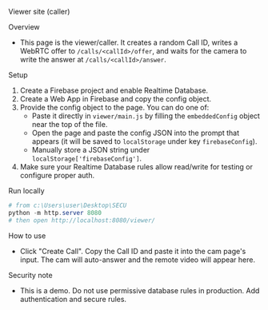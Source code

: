 Viewer site (caller)

Overview
- This page is the viewer/caller. It creates a random Call ID, writes a WebRTC offer to `/calls/<callId>/offer`, and waits for the camera to write the answer at `/calls/<callId>/answer`.

Setup
1. Create a Firebase project and enable Realtime Database.
2. Create a Web App in Firebase and copy the config object.
3. Provide the config object to the page. You can do one of:
	- Paste it directly in `viewer/main.js` by filling the `embeddedConfig` object near the top of the file.
	- Open the page and paste the config JSON into the prompt that appears (it will be saved to `localStorage` under key `firebaseConfig`).
	- Manually store a JSON string under `localStorage['firebaseConfig']`.
4. Make sure your Realtime Database rules allow read/write for testing or configure proper auth.

Run locally
```powershell
# from c:\Users\user\Desktop\SECU
python -m http.server 8080
# then open http://localhost:8080/viewer/
```

How to use
- Click "Create Call". Copy the Call ID and paste it into the cam page's input. The cam will auto-answer and the remote video will appear here.

Security note
- This is a demo. Do not use permissive database rules in production. Add authentication and secure rules.
